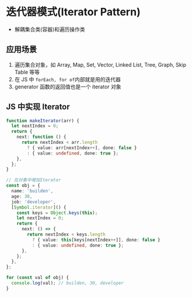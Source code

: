 # 迭代器模式(Iterator Pattern)

- 解耦集合类(容器)和遍历操作类

## 应用场景

1. 遍历集合对象，如 Array, Map, Set, Vector, Linked List, Tree, Graph, Skip Table 等等
2. 在 JS 中 `forEach, for of`内部就是用的迭代器
3. generator 函数的返回值也是一个 iterator 对象

## JS 中实现 Iterator

```ts
function makeIterator(arr) {
  let nextIndex = 0;
  return {
    next: function () {
      return nextIndex < arr.length
        ? { value: arr[nextIndex++], done: false }
        : { value: undefined, done: true };
    },
  };
}

// 在对象中增加Iterator
const obj = {
  name: 'builden',
  age: 30,
  job: 'developer',
  [Symbol.iterator]() {
    const keys = Object.keys(this);
    let nextIndex = 0;
    return {
      next: () => {
        return nextIndex < keys.length
          ? { value: this[keys[nextIndex++]], done: false }
          : { value: undefined, done: true };
      },
    };
  },
};

for (const val of obj) {
  console.log(val); // builden, 30, developer
}
```
